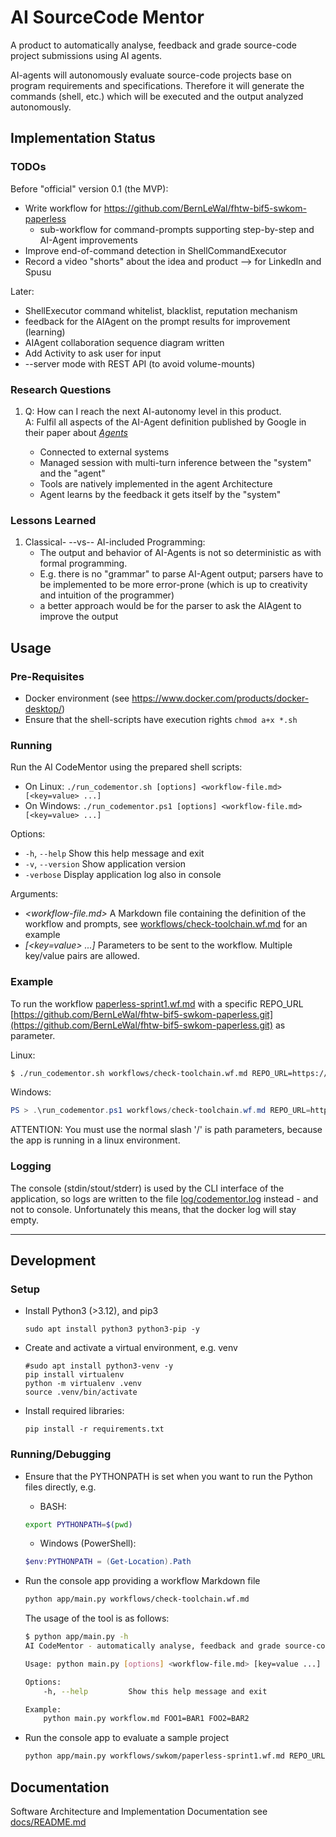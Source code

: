 # AI SourceCode Mentor

A product to automatically analyse, feedback and grade source-code project submissions using AI agents.

AI-agents will autonomously evaluate source-code projects base on program requirements and specifications. Therefore it will generate the commands (shell, etc.) which will be executed and the output analyzed autonomously.

## Implementation Status

### TODOs
Before "official" version 0.1 (the MVP):
* Write workflow for https://github.com/BernLeWal/fhtw-bif5-swkom-paperless
    * sub-workflow for command-prompts supporting step-by-step and AI-Agent improvements
* Improve end-of-command detection in ShellCommandExecutor
* Record a video "shorts" about the idea and product --> for LinkedIn and Spusu

Later:
* ShellExecutor command whitelist, blacklist, reputation mechanism
* feedback for the AIAgent on the prompt results for improvement (learning)
* AIAgent collaboration sequence diagram written
* Add Activity to ask user for input
* --server mode with REST API (to avoid volume-mounts)

### Research Questions

1. Q: How can I reach the next AI-autonomy level in this product.  
   A: Fulfil all aspects of the AI-Agent definition published by Google in their paper about [*Agents*](https://media.licdn.com/dms/document/media/v2/D561FAQH8tt1cvunj0w/feedshare-document-pdf-analyzed/B56ZQq.TtsG8AY-/0/1735887787265?e=1736985600&v=beta&t=pLuArcKyUcxE9B1Her1QWfMHF_UxZL9Q-Y0JTDuSn38)

    - Connected to external systems
    - Managed session with multi-turn inference between the "system" and the "agent"
    - Tools are natively implemented in the agent Architecture
    - Agent learns by the feedback it gets itself by the "system"

### Lessons Learned

1. Classical- --vs-- AI-included Programming:  
    - The output and behavior of AI-Agents is not so deterministic as with formal programming.
    - E.g. there is no "grammar" to parse AI-Agent output; parsers have to be implemented to be more error-prone (which is up to creativity and intuition of the programmer)
    - a better approach would be for the parser to ask the AIAgent to improve the output

## Usage

### Pre-Requisites

- Docker environment (see https://www.docker.com/products/docker-desktop/)
- Ensure that the shell-scripts have execution rights ```chmod a+x *.sh```

### Running

Run the AI CodeMentor using the prepared shell scripts:
- On Linux: ```./run_codementor.sh [options] <workflow-file.md> [<key=value> ...]```
- On Windows: ```./run_codementor.ps1 [options] <workflow-file.md> [<key=value> ...]```

Options:
- ```-h```, ```--help```         Show this help message and exit
- ```-v```, ```--version```      Show application version
- ```-verbose```                 Display application log also in console

Arguments:
- *<workflow-file.md>*    A Markdown file containing the definition of the workflow and prompts, see [workflows/check-toolchain.wf.md](workflows/check-toolchain.wf.md) for an example
- *[<key=value> ...]*   Parameters to be sent to the workflow. Multiple key/value pairs are allowed.

### Example

To run the workflow [paperless-sprint1.wf.md](workflows/check-toolchain.wf.md) with a specific REPO_URL [https://github.com/BernLeWal/fhtw-bif5-swkom-paperless.git](https://github.com/BernLeWal/fhtw-bif5-swkom-paperless.git) as parameter.

Linux:
```bash
$ ./run_codementor.sh workflows/check-toolchain.wf.md REPO_URL=https://github.com/BernLeWal/fhtw-bif5-swkom-paperless.git
```

Windows:
```powershell
PS > .\run_codementor.ps1 workflows/check-toolchain.wf.md REPO_URL=https://github.com/BernLeWal/fhtw-bif5-swkom-paperless.git
```

ATTENTION: You must use the normal slash '/' is path parameters, because the app is running in a linux environment.

### Logging

The console (stdin/stout/stderr) is used by the CLI interface of the application, 
so logs are written to the file [log/codementor.log](log/codementor.log) instead - and not to console.
Unfortunately this means, that the docker log will stay empty.

---

## Development

### Setup

- Install Python3 (>3.12), and pip3
    ```shell
    sudo apt install python3 python3-pip -y
    ```
- Create and activate a virtual environment, e.g. venv
    ```shell
    #sudo apt install python3-venv -y
    pip install virtualenv
    python -m virtualenv .venv
    source .venv/bin/activate
    ```
- Install required libraries:
    ```shell
    pip install -r requirements.txt
    ```

### Running/Debugging

- Ensure that the PYTHONPATH is set when you want to run the Python files directly, e.g.
    - BASH:
    ```sh
    export PYTHONPATH=$(pwd)
    ```
    - Windows (PowerShell):
    ```powershell
    $env:PYTHONPATH = (Get-Location).Path
    ```

- Run the console app providing a workflow Markdown file
    ```sh
    python app/main.py workflows/check-toolchain.wf.md
    ```

    The usage of the tool is as follows:
    ```sh
    $ python app/main.py -h
    AI CodeMentor - automatically analyse, feedback and grade source-code project submissions using AI agents

    Usage: python main.py [options] <workflow-file.md> [key=value ...]

    Options:
        -h, --help         Show this help message and exit

    Example:
        python main.py workflow.md FOO1=BAR1 FOO2=BAR2
    ```

- Run the console app to evaluate a sample project
    ```sh
    python app/main.py workflows/swkom/paperless-sprint1.wf.md REPO_URL=https://github.com/BernLeWal/fhtw-bif5-swkom-paperless.git
    ```

## Documentation

Software Architecture and Implementation Documentation see [docs/README.md](./docs/README.md)
